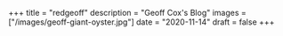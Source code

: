 +++
title = "redgeoff"
description = "Geoff Cox's Blog"
images = ["/images/geoff-giant-oyster.jpg"]
date = "2020-11-14"
draft = false
+++